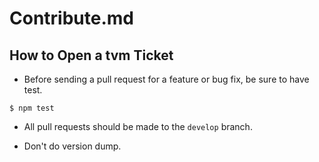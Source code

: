 # Contribute.md

## How to Open a tvm Ticket

* Before sending a pull request for a feature or bug fix, be sure to have test.
```
$ npm test
```

* All pull requests should be made to the `develop` branch.

* Don't do version dump.
